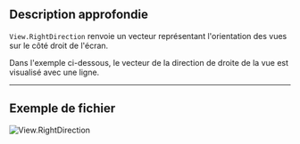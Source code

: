 ## Description approfondie
`View.RightDirection` renvoie un vecteur représentant l'orientation des vues sur le côté droit de l'écran.

Dans l'exemple ci-dessous, le vecteur de la direction de droite de la vue est visualisé avec une ligne.
___
## Exemple de fichier

![View.RightDirection](./Revit.Elements.Views.View.RightDirection_img.jpg)
